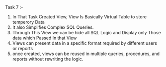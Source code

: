 Task 7 :-
1) In That Task Created View, View Is Basically Virtual Table to store temperory Data
2) It also Simplifies Complex SQL Queries.
3) Through This View we can be hide all SQL Logic and Display only Those data which Passed In that View
4) Views can present data in a specific format required by different users or reports
5) once created, views can be reused in multiple queries, procedures, and reports without rewriting the logic.
